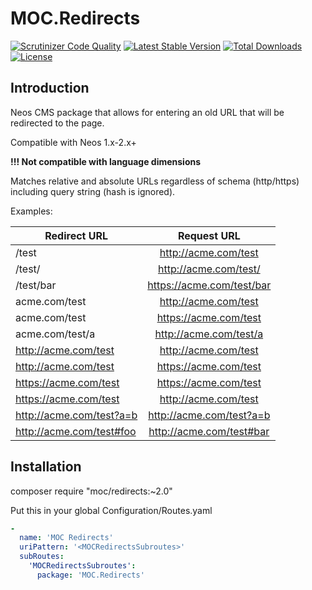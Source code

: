 MOC.Redirects
=============

[![Scrutinizer Code Quality](https://scrutinizer-ci.com/g/mocdk/MOC.Redirects/badges/quality-score.png?b=master)](https://scrutinizer-ci.com/g/mocdk/MOC.Redirects/?branch=master)
[![Latest Stable Version](https://poser.pugx.org/moc/redirects/v/stable)](https://packagist.org/packages/moc/redirects)
[![Total Downloads](https://poser.pugx.org/moc/redirects/downloads)](https://packagist.org/packages/moc/redirects)
[![License](https://poser.pugx.org/moc/redirects/license)](https://packagist.org/packages/moc/redirects)

Introduction
------------

Neos CMS package that allows for entering an old URL that will be redirected to the page.

Compatible with Neos 1.x-2.x+

**!!! Not compatible with language dimensions**

Matches relative and absolute URLs regardless of schema (http/https) including query string (hash is ignored).

Examples:

| Redirect URL             | Request URL               |
| ------------------------ |:-------------------------:|
| /test                    | http://acme.com/test      |
| /test/                   | http://acme.com/test/     |
| /test/bar                | https://acme.com/test/bar |
| acme.com/test            | http://acme.com/test      |
| acme.com/test            | https://acme.com/test     |
| acme.com/test/a          | http://acme.com/test/a    |
| http://acme.com/test     | http://acme.com/test      |
| http://acme.com/test     | https://acme.com/test     |
| https://acme.com/test    | https://acme.com/test     |
| https://acme.com/test    | http://acme.com/test      |
| http://acme.com/test?a=b | http://acme.com/test?a=b  |
| http://acme.com/test#foo | http://acme.com/test#bar  |

Installation
------------
composer require "moc/redirects:~2.0"

Put this in your global Configuration/Routes.yaml
```yaml
-
  name: 'MOC Redirects'
  uriPattern: '<MOCRedirectsSubroutes>'
  subRoutes:
    'MOCRedirectsSubroutes':
      package: 'MOC.Redirects'
```
